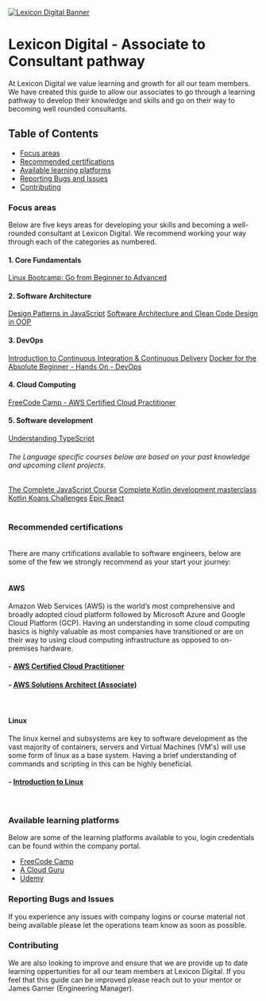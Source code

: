 [![Lexicon Digital Banner](https://lh5.googleusercontent.com/VKjxyIK_vWFyBeyOLIUs7ekUBjFJw2Eb9NaiaKNLXVfZ4FAFzomTYO2FGTNh4eMSMiQP96J36wcDTt0Q16KNmZI=w16383)](https://sites.google.com/lexicondigital.com.au/portal/home)

# Lexicon Digital - Associate to Consultant pathway

At Lexicon Digital we value learning and growth for all our team members. We have created this guide to allow our associates to go through a learning pathway to develop their knowledge and skills and go on their way to becoming well rounded consultants.

## Table of Contents

- [Focus areas](#focus-areas)
- [Recommended certifications](#certifications)
- [Available learning platforms](#learning-platforms)
- [Reporting Bugs and Issues](#reporting-issues)
- [Contributing](#contributing)

### Focus areas

Below are five keys areas for developing your skills and becoming a well-rounded consultant at Lexicon Digital. We recommend working your way through each of the categories as numbered. 

#### 1. Core Fundamentals
[Linux Bootcamp: Go from Beginner to Advanced](https://www.udemy.com/course/linux-administration-bootcamp/)
#### 2. Software Architecture
[Design Patterns in JavaScript](https://www.udemy.com/course/design-patterns-javascript/)
[Software Architecture and Clean Code Design in OOP](https://www.udemy.com/course/software-architecture-learnit/)

#### 3. DevOps
[Introduction to Continuous Integration & Continuous Delivery](https://www.udemy.com/course/introduction-to-continuous-integration-and-continuous-delivery/)
[Docker for the Absolute Beginner - Hands On - DevOps](https://www.udemy.com/course/learn-docker/)

#### 4. Cloud Computing
[FreeCode Camp - AWS Certified Cloud Practitioner](https://www.youtube.com/watch?v=SOTamWNgDKc)

#### 5. Software development
[Understanding TypeScript](https://www.udemy.com/course/understanding-typescript/)
###### The Language specific courses below are based on your past knowledge and upcoming client projects.
[The Complete JavaScript Course](https://www.udemy.com/course/the-complete-javascript-course/)
[Complete Kotlin development masterclass](https://www.udemy.com/course/kotlinmasterclass/)
[Kotlin Koans Challenges](https://kotlinlang.org/docs/koans.html)
[Epic React](https://epicreact.dev/)
<br/>
<br/>

### Recommended certifications
<br/>
There are many crtifications available to software engineers, below are some of the few we strongly recommend as your start your journey:
<br/>
<br/>

#### **AWS**

Amazon Web Services (AWS) is the world’s most comprehensive and broadly adopted cloud platform followed by Microsoft Azure and Google Cloud Platform (GCP). Having an understanding in some cloud computing basics is highly valuable as most companies have transitioned or are on their way to using cloud computing infrastructure as opposed to on-premises hardware.
####  - [AWS Certified Cloud Practitioner](https://aws.amazon.com/certification/certified-cloud-practitioner/)

#### - [AWS Solutions Architect (Associate)](https://aws.amazon.com/certification/certified-solutions-architect-associate/)
<br/>

#### **Linux**

The linux kernel and subsystems are key to software development as the vast majority of containers, servers and Virtual Machines (VM's) will use some form of linux as a base system. Having a brief understanding of commands and scripting in this can be highly beneficial. 
#### - [Introduction to Linux](https://training.linuxfoundation.org/training/introduction-to-linux/)
<br/>

### Available learning platforms

Below are some of the learning platforms available to you, login credentials can be found within the company portal.

- [FreeCode Camp](https://www.freecodecamp.org/learn)
- [A Cloud Guru](https://acloudguru.com/)
- [Udemy](https://www.udemy.com/)

### Reporting Bugs and Issues

If you experience any issues with company logins or course material not being available please let the operations team know as soon as possible.
### Contributing

We are also looking to improve and ensure that we are provide up to date learning oppertunities for all our team members at Lexicon Digital. If you feel that this guide can be improved please reach out to your mentor or James Garner (Engineering Manager).